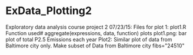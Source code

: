 # ExData_Plotting2
Exploratory data analysis course project 2
07/23/15:
Files for plot 1: plot1.R
Function used# aggregate(expressions, data, function)
plots plot1.png: bar plot of total P2.5 Emissions each year
Plot2: Similar plot of data from Baltimore city only.
Make subset of Data from Baltimore city fibs="24510"
